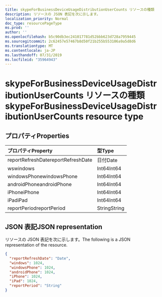 ```yaml
---
title: skypeForBusinessDeviceUsageDistributionUserCounts リソースの種類
description: リソースの JSON 表記を次に示します。
localization_priority: Normal
doc_type: resourcePageType
ms.prod: ''
author: ''
ms.openlocfilehash: b5c90db3ec241017781d52bbb623d728a7959445
ms.sourcegitcommit: 2c62457e57467b8d50f21b255b553106a9a5d8d6
ms.translationtype: MT
ms.contentlocale: ja-JP
ms.lasthandoff: 07/31/2019
ms.locfileid: "35964943"
---
```

# <a name="skypeforbusinessdeviceusagedistributionusercounts-resource-type"></a><span data-ttu-id="61597-103">skypeForBusinessDeviceUsageDistributionUserCounts リソースの種類</span><span class="sxs-lookup"><span data-stu-id="61597-103">skypeForBusinessDeviceUsageDistributionUserCounts resource type</span></span>

## <a name="properties"></a><span data-ttu-id="61597-104">プロパティ</span><span class="sxs-lookup"><span data-stu-id="61597-104">Properties</span></span>

| <span data-ttu-id="61597-105">プロパティ</span><span class="sxs-lookup"><span data-stu-id="61597-105">Property</span></span>          | <span data-ttu-id="61597-106">型</span><span class="sxs-lookup"><span data-stu-id="61597-106">Type</span></span>   |
| :---------------- | :----- |
| <span data-ttu-id="61597-107">reportRefreshDate</span><span class="sxs-lookup"><span data-stu-id="61597-107">reportRefreshDate</span></span> | <span data-ttu-id="61597-108">日付</span><span class="sxs-lookup"><span data-stu-id="61597-108">Date</span></span>   |
| <span data-ttu-id="61597-109">ws</span><span class="sxs-lookup"><span data-stu-id="61597-109">windows</span></span>           | <span data-ttu-id="61597-110">Int64</span><span class="sxs-lookup"><span data-stu-id="61597-110">Int64</span></span>  |
| <span data-ttu-id="61597-111">windowsPhone</span><span class="sxs-lookup"><span data-stu-id="61597-111">windowsPhone</span></span>      | <span data-ttu-id="61597-112">Int64</span><span class="sxs-lookup"><span data-stu-id="61597-112">Int64</span></span>  |
| <span data-ttu-id="61597-113">androidPhone</span><span class="sxs-lookup"><span data-stu-id="61597-113">androidPhone</span></span>      | <span data-ttu-id="61597-114">Int64</span><span class="sxs-lookup"><span data-stu-id="61597-114">Int64</span></span>  |
| <span data-ttu-id="61597-115">iPhone</span><span class="sxs-lookup"><span data-stu-id="61597-115">iPhone</span></span>            | <span data-ttu-id="61597-116">Int64</span><span class="sxs-lookup"><span data-stu-id="61597-116">Int64</span></span>  |
| <span data-ttu-id="61597-117">iPad</span><span class="sxs-lookup"><span data-stu-id="61597-117">iPad</span></span>              | <span data-ttu-id="61597-118">Int64</span><span class="sxs-lookup"><span data-stu-id="61597-118">Int64</span></span>  |
| <span data-ttu-id="61597-119">reportPeriod</span><span class="sxs-lookup"><span data-stu-id="61597-119">reportPeriod</span></span>      | <span data-ttu-id="61597-120">String</span><span class="sxs-lookup"><span data-stu-id="61597-120">String</span></span> |

## <a name="json-representation"></a><span data-ttu-id="61597-121">JSON 表記</span><span class="sxs-lookup"><span data-stu-id="61597-121">JSON representation</span></span>

<span data-ttu-id="61597-122">リソースの JSON 表記を次に示します。</span><span class="sxs-lookup"><span data-stu-id="61597-122">The following is a JSON representation of the resource.</span></span>

<!-- {
  "blockType": "resource",
  "@odata.type": "microsoft.graph.skypeForBusinessDeviceUsageDistributionUserCounts"
} -->

```json
{
  "reportRefreshDate": "Date", 
  "windows": 1024, 
  "windowsPhone": 1024, 
  "androidPhone": 1024, 
  "iPhone": 1024, 
  "iPad": 1024, 
  "reportPeriod": "String"
}
```
